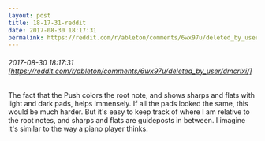 ```yaml
---
layout: post
title: 18-17-31-reddit
date: 2017-08-30 18:17:31
permalink: https://reddit.com/r/ableton/comments/6wx97u/deleted_by_user/dmcrlxi/
---
```


###### 2017-08-30 18:17:31 [https://reddit.com/r/ableton/comments/6wx97u/deleted_by_user/dmcrlxi/]
The fact that the Push colors the root note, and shows sharps and flats with light and dark pads, helps immensely. If all the pads looked the same, this would be much harder. But it's easy to keep track of where I am relative to the root notes, and sharps and flats are guideposts in between. I imagine it's similar to the way a piano player thinks.
